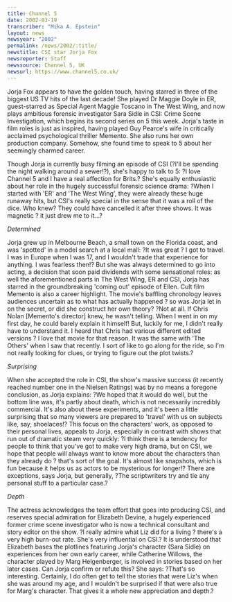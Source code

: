 ```yaml
---
title: Channel 5
date: 2002-03-19
transcriber: "Mika A. Epstein"
layout: news
newsyear: "2002"
permalink: /news/2002/:title/
newstitle: CSI star Jorja Fox
newsreporter: Staff
newssource: Channel 5, UK
newsurl: https://www.channel5.co.uk/
---
```


Jorja Fox appears to have the golden touch, having starred in three of the biggest US TV hits of the last decade! She played Dr Maggie Doyle in ER, guest-starred as Special Agent Maggie Toscano in The West Wing, and now plays ambitious forensic investigator Sara Sidle in CSI: Crime Scene Investigation, which begins its second series on 5 this week. Jorja's taste in film roles is just as inspired, having played Guy Pearce's wife in critically acclaimed psychological thriller Memento. She also runs her own production company. Somehow, she found time to speak to 5 about her seemingly charmed career.

Though Jorja is currently busy filming an episode of CSI (?I'll be spending the night walking around a sewer!?), she's happy to talk to 5: ?I love Channel 5 and I have a real affection for Brits.? She's equally enthusiastic about her role in the hugely successful forensic science drama: ?When I started with 'ER' and 'The West Wing', they were already these huge runaway hits, but CSI's really special in the sense that it was a roll of the dice. Who knew? They could have cancelled it after three shows. It was magnetic ? it just drew me to it...?

*Determined*

Jorja grew up in Melbourne Beach, a small town on the Florida coast, and was 'spotted' in a model search at a local mall: ?It was great ? I got to travel. I was in Europe when I was 17, and I wouldn't trade that experience for anything. I was fearless then!? But she was always determined to go into acting, a decision that soon paid dividends with some sensational roles: as well the aforementioned parts in The West Wing, ER and CSI, Jorja has starred in the groundbreaking 'coming out' episode of Ellen. Cult film Memento is also a career highlight. The movie's baffling chronology leaves audiences uncertain as to what has actually happened ? so was Jorja let in on the secret, or did she construct her own theory? ?Not at all. If Chris Nolan [Memento's director] knew, he wasn't telling. When I went in on my first day, he could barely explain it himself! But, luckily for me, I didn't really have to understand it. I heard that Chris had various different edited versions ? I love that movie for that reason. It was the same with 'The Others' when I saw that recently. I sort of like to go along for the ride, so I'm not really looking for clues, or trying to figure out the plot twists.?

*Surprising*

When she accepted the role in CSI, the show's massive success (it recently reached number one in the Nielsen Ratings) was by no means a foregone conclusion, as Jorja explains: ?We hoped that it would do well, but the bottom line was, it's partly about death, which is not necessarily incredibly commercial. It's also about these experiments, and it's been a little surprising that so many viewers are prepared to 'travel' with us on subjects like, say, shoelaces!? This focus on the characters' work, as opposed to their personal lives, appeals to Jorja, especially in contrast with shows that run out of dramatic steam very quickly: ?I think there is a tendency for people to think that you've got to make very high drama, but on CSI, we hope that people will always want to know more about the characters than they already do ? that's sort of the goal. It's almost like snapshots, which is fun because it helps us as actors to be mysterious for longer!? There are exceptions, says Jorja, but generally, ?The scriptwriters try and tie any personal stuff to a particular case.?

*Depth*

The actress acknowledges the team effort that goes into producing CSI, and reserves special admiration for Elizabeth Devine, a hugely experienced former crime scene investigator who is now a technical consultant and story editor on the show. ?I really admire what Liz did for a living ? there's a very high burn-out rate. She's very influential on CSI.? It is understood that Elizabeth bases the plotlines featuring Jorja's character (Sara Sidle) on experiences from her own early career, while Catherine Willows, the character played by Marg Helgenberger, is involved in stories based on her later cases. Can Jorja confirm or refute this? She says: ?That's so interesting. Certainly, I do often get to tell the stories that were Liz's when she was around my age, and I wouldn't be surprised if that were also true for Marg's character. That gives it a whole new appreciation and depth.?
